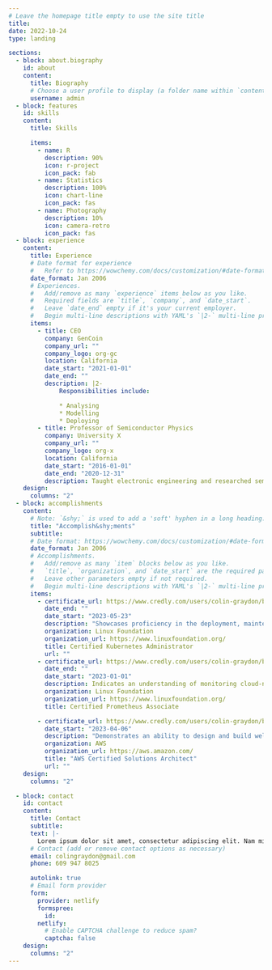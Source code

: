 ```yaml
---
# Leave the homepage title empty to use the site title
title:
date: 2022-10-24
type: landing

sections:
  - block: about.biography
    id: about
    content:
      title: Biography
      # Choose a user profile to display (a folder name within `content/authors/`)
      username: admin
  - block: features
    id: skills
    content:
      title: Skills

      items:
        - name: R
          description: 90%
          icon: r-project
          icon_pack: fab
        - name: Statistics
          description: 100%
          icon: chart-line
          icon_pack: fas
        - name: Photography
          description: 10%
          icon: camera-retro
          icon_pack: fas
  - block: experience
    content:
      title: Experience
      # Date format for experience
      #   Refer to https://wowchemy.com/docs/customization/#date-format
      date_format: Jan 2006
      # Experiences.
      #   Add/remove as many `experience` items below as you like.
      #   Required fields are `title`, `company`, and `date_start`.
      #   Leave `date_end` empty if it's your current employer.
      #   Begin multi-line descriptions with YAML's `|2-` multi-line prefix.
      items:
        - title: CEO
          company: GenCoin
          company_url: ""
          company_logo: org-gc
          location: California
          date_start: "2021-01-01"
          date_end: ""
          description: |2-
              Responsibilities include:

              * Analysing
              * Modelling
              * Deploying
        - title: Professor of Semiconductor Physics
          company: University X
          company_url: ""
          company_logo: org-x
          location: California
          date_start: "2016-01-01"
          date_end: "2020-12-31"
          description: Taught electronic engineering and researched semiconductor physics.
    design:
      columns: "2"
  - block: accomplishments
    content:
      # Note: `&shy;` is used to add a 'soft' hyphen in a long heading.
      title: "Accomplish&shy;ments"
      subtitle:
      # Date format: https://wowchemy.com/docs/customization/#date-format
      date_format: Jan 2006
      # Accomplishments.
      #   Add/remove as many `item` blocks below as you like.
      #   `title`, `organization`, and `date_start` are the required parameters.
      #   Leave other parameters empty if not required.
      #   Begin multi-line descriptions with YAML's `|2-` multi-line prefix.
      items:
        - certificate_url: https://www.credly.com/users/colin-graydon/badges?sort=-state_updated_at&page=1
          date_end: ""
          date_start: "2023-05-23"
          description: "Showcases proficiency in the deployment, maintenance, and troubleshooting of Kubernetes clusters, including development, networking, logging, and secret management"
          organization: Linux Foundation
          organization_url: https://www.linuxfoundation.org/
          title: Certified Kubernetes Administrator
          url: ""
        - certificate_url: https://www.credly.com/users/colin-graydon/badges?sort=-state_updated_at&page=1
          date_end: ""
          date_start: "2023-01-01"
          description: Indicates an understanding of monitoring cloud-native applications and infrastructure. Demonstrates the ability to design and implement data-scraping methods.
          organization: Linux Foundation
          organization_url: https://www.linuxfoundation.org/
          title: Certified Prometheus Associate

        - certificate_url: https://www.credly.com/users/colin-graydon/badges?sort=-state_updated_at&page=1
          date_start: "2023-04-06"
          description: "Demonstrates an ability to design and build well-architected distributed systems which are resilient, cost-effective, and scalable"
          organization: AWS
          organization_url: https://aws.amazon.com/
          title: "AWS Certified Solutions Architect"
          url: ""
    design:
      columns: "2"

  - block: contact
    id: contact
    content:
      title: Contact
      subtitle:
      text: |-
        Lorem ipsum dolor sit amet, consectetur adipiscing elit. Nam mi diam, venenatis ut magna et, vehicula efficitur enim.
      # Contact (add or remove contact options as necessary)
      email: colingraydon@gmail.com
      phone: 609 947 8025

      autolink: true
      # Email form provider
      form:
        provider: netlify
        formspree:
          id:
        netlify:
          # Enable CAPTCHA challenge to reduce spam?
          captcha: false
    design:
      columns: "2"
---
```

